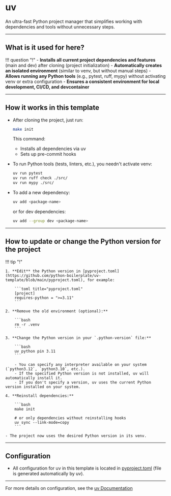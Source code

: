 # uv

An ultra-fast Python project manager that simplifies working with dependencies and tools without unnecessary steps.

---

## What is it used for here?
!!! question "!"
    - **Installs all current project dependencies and features** (main and dev) after cloning (project initialization)
    - **Automatically creates an isolated environment** (similar to venv, but without manual steps)
    - **Allows running any Python tools** (e.g., pytest, ruff, mypy) without activating venv or extra configuration
    - **Ensures a consistent environment for local development, CI/CD, and devcontainer**

---

## How it works in this template

- After cloning the project, just run:
    ```bash
    make init
    ```
    This command:
    - Installs all dependencies via uv
    - Sets up pre-commit hooks

- To run Python tools (tests, linters, etc.), you needn't activate venv:
    ```bash
    uv run pytest
    uv run ruff check ./src/
    uv run mypy ./src/
    ```

- To add a new dependency:
    ```bash
    uv add <package-name>
    ```
    or for dev dependencies:
    ```bash
    uv add --group dev <package-name>
    ```

---

## How to update or change the Python version for the project

!!! tip "!"

    1. **Edit** the Python version in [pyproject.toml](https://github.com/python-boilerplate/uv-template/blob/main/pyproject.toml), for example:

        ```toml title="pyproject.toml"
        [project]
        requires-python = ">=3.11"
        ```

    2. **Remove the old environment (optional):**

        ```bash
        rm -r .venv
        ```

    3. **Change the Python version in your `.python-version` file:**

        ```bash
        uv python pin 3.11
        ```

        - You can specify any interpreter available on your system (`python3.12`, `python3.10`, etc.).
        - If the specified Python version is not installed, uv will automatically install it.
        - If you don't specify a version, uv uses the current Python version installed on your system.

    4. **Reinstall dependencies:**

        ```bash
        make init

        # or only dependencies without reinstalling hooks
        uv sync --link-mode=copy
        ```

    - The project now uses the desired Python version in its venv.

---


## Configuration

- All configuration for uv in this template is located in [pyproject.toml](https://github.com/python-boilerplate/uv-template/blob/main/pyproject.toml) (file is generated automatically by uv).

---

For more details on configuration, see the [uv Documentation](https://github.com/astral-sh/uv)